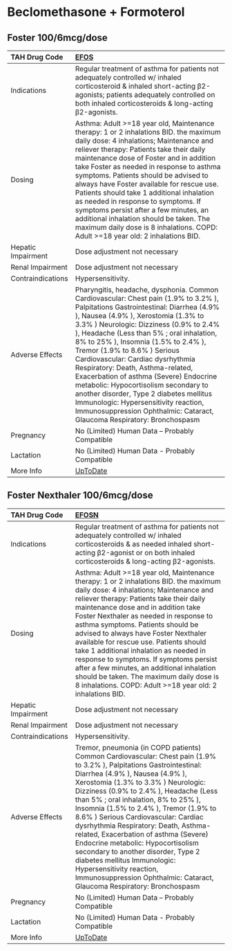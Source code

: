 # Beclomethasone + Formoterol

## Foster 100/6mcg/dose

| TAH Drug Code      | [EFOS](https://www.tahsda.org.tw/drugs/hissearch.php?drug_code=EFOS)                                                                                                                                                                                                                                                                                                                                                                                                                                                                                                                                                                                            |
|:-------------------|:----------------------------------------------------------------------------------------------------------------------------------------------------------------------------------------------------------------------------------------------------------------------------------------------------------------------------------------------------------------------------------------------------------------------------------------------------------------------------------------------------------------------------------------------------------------------------------------------------------------------------------------------------------------|
| Indications        | Regular treatment of asthma for patients not adequately controlled w/ inhaled corticosteroid & inhaled short-acting β2-agonists; patients adequately controlled on both inhaled corticosteroids & long-acting β2-agonists.                                                                                                                                                                                                                                                                                                                                                                                                                                      |
| Dosing             | Asthma: Adult >=18 year old, Maintenance therapy: 1 or 2 inhalations BID. the maximum daily dose: 4 inhalations; Maintenance and reliever therapy: Patients take their daily maintenance dose of Foster and in addition take Foster as needed in response to asthma symptoms. Patients should be advised to always have Foster available for rescue use. Patients should take 1 additional inhalation as needed in response to symptoms. If symptoms persist after a few minutes, an additional inhalation should be taken. The maximum daily dose is 8 inhalations. COPD: Adult >=18 year old: 2 inhalations BID.                                              |
| Hepatic Impairment | Dose adjustment not necessary                                                                                                                                                                                                                                                                                                                                                                                                                                                                                                                                                                                                                                   |
| Renal Impairment   | Dose adjustment not necessary                                                                                                                                                                                                                                                                                                                                                                                                                                                                                                                                                                                                                                   |
| Contraindications  | Hypersensitivity.                                                                                                                                                                                                                                                                                                                                                                                                                                                                                                                                                                                                                                               |
| Adverse Effects    | Pharyngitis, headache, dysphonia. Common Cardiovascular: Chest pain (1.9% to 3.2% ), Palpitations Gastrointestinal: Diarrhea (4.9% ), Nausea (4.9% ), Xerostomia (1.3% to 3.3% ) Neurologic: Dizziness (0.9% to 2.4% ), Headache (Less than 5% ; oral inhalation, 8% to 25% ), Insomnia (1.5% to 2.4% ), Tremor (1.9% to 8.6% ) Serious Cardiovascular: Cardiac dysrhythmia Respiratory: Death, Asthma-related, Exacerbation of asthma (Severe) Endocrine metabolic: Hypocortisolism secondary to another disorder, Type 2 diabetes mellitus Immunologic: Hypersensitivity reaction, Immunosuppression Ophthalmic: Cataract, Glaucoma Respiratory: Bronchospasm |
| Pregnancy          | No (Limited) Human Data – Probably Compatible                                                                                                                                                                                                                                                                                                                                                                                                                                                                                                                                                                                                                   |
| Lactation          | No (Limited) Human Data - Probably Compatible                                                                                                                                                                                                                                                                                                                                                                                                                                                                                                                                                                                                                   |
| More Info          | [UpToDate](https://www.uptodate.com/contents/beclomethasone-+-formoterol-drug-information)                                                                                                                                                                                                                                                                                                                                                                                                                                                                                                                                                                      |

## Foster Nexthaler 100/6mcg/dose

| TAH Drug Code      | [EFOSN](https://www.tahsda.org.tw/drugs/hissearch.php?drug_code=EFOSN)                                                                                                                                                                                                                                                                                                                                                                                                                                                                                                                                                                                             |
|:-------------------|:-------------------------------------------------------------------------------------------------------------------------------------------------------------------------------------------------------------------------------------------------------------------------------------------------------------------------------------------------------------------------------------------------------------------------------------------------------------------------------------------------------------------------------------------------------------------------------------------------------------------------------------------------------------------|
| Indications        | Regular treatment of asthma for patients not adequately controlled w/ inhaled corticosteroids & as needed inhaled short-acting β2-agonist or on both inhaled corticosteroids & long-acting β2-agonists.                                                                                                                                                                                                                                                                                                                                                                                                                                                            |
| Dosing             | Asthma: Adult >=18 year old, Maintenance therapy: 1 or 2 inhalations BID. the maximum daily dose: 4 inhalations; Maintenance and reliever therapy: Patients take their daily maintenance dose and in addition take Foster Nexthaler as needed in response to asthma symptoms. Patients should be advised to always have Foster Nexthaler available for rescue use. Patients should take 1 additional inhalation as needed in response to symptoms. If symptoms persist after a few minutes, an additional inhalation should be taken. The maximum daily dose is 8 inhalations. COPD: Adult >=18 year old: 2 inhalations BID.                                       |
| Hepatic Impairment | Dose adjustment not necessary                                                                                                                                                                                                                                                                                                                                                                                                                                                                                                                                                                                                                                      |
| Renal Impairment   | Dose adjustment not necessary                                                                                                                                                                                                                                                                                                                                                                                                                                                                                                                                                                                                                                      |
| Contraindications  | Hypersensitivity.                                                                                                                                                                                                                                                                                                                                                                                                                                                                                                                                                                                                                                                  |
| Adverse Effects    | Tremor, pneumonia (in COPD patients) Common Cardiovascular: Chest pain (1.9% to 3.2% ), Palpitations Gastrointestinal: Diarrhea (4.9% ), Nausea (4.9% ), Xerostomia (1.3% to 3.3% ) Neurologic: Dizziness (0.9% to 2.4% ), Headache (Less than 5% ; oral inhalation, 8% to 25% ), Insomnia (1.5% to 2.4% ), Tremor (1.9% to 8.6% ) Serious Cardiovascular: Cardiac dysrhythmia Respiratory: Death, Asthma-related, Exacerbation of asthma (Severe) Endocrine metabolic: Hypocortisolism secondary to another disorder, Type 2 diabetes mellitus Immunologic: Hypersensitivity reaction, Immunosuppression Ophthalmic: Cataract, Glaucoma Respiratory: Bronchospasm |
| Pregnancy          | No (Limited) Human Data – Probably Compatible                                                                                                                                                                                                                                                                                                                                                                                                                                                                                                                                                                                                                      |
| Lactation          | No (Limited) Human Data - Probably Compatible                                                                                                                                                                                                                                                                                                                                                                                                                                                                                                                                                                                                                      |
| More Info          | [UpToDate](https://www.uptodate.com/contents/beclomethasone-+-formoterol-drug-information)                                                                                                                                                                                                                                                                                                                                                                                                                                                                                                                                                                         |

